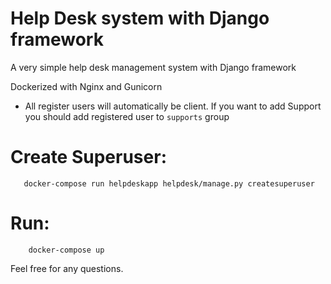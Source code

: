 # Help Desk system with Django framework
A very simple help desk management system with Django framework

Dockerized with Nginx and Gunicorn

* All register users will automatically be client. If you want to add Support you should add registered user to `supports` group

# Create Superuser:
       docker-compose run helpdeskapp helpdesk/manage.py createsuperuser

# Run:
        docker-compose up

Feel free for any questions.
